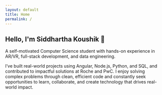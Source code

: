 ```yaml
---
layout: default
title: Home
permalink: /
---
```


<!-- <link rel="stylesheet" href="assets/style.css">

<header>
  <h1>Mutyala Siddhartha Koushik</h1>
  <p>Full-Stack Developer | AR/VR | ML Enthusiast</p>
</header>

<nav>
  <a href="/">Home</a>
  <a href="/projects/">Projects</a>
  <a href="/about/">About</a>
  <a href="/contact/">Contact</a>
</nav> -->
<main>

  <h2> Hello, I'm Siddhartha Koushik 👋</h2>

<p>A self-motivated Computer Science student with hands-on experience in AR/VR, full-stack development, and data engineering.

I’ve built real-world projects using Angular, Node.js, Python, and SQL, and contributed to impactful solutions at Roche and PwC. I enjoy solving complex problems through clean, efficient code and constantly seek opportunities to learn, collaborate, and create technology that drives real-world impact.</p>

</main>
<!-- 
<footer>
  © 2025 Siddhartha Koushik
</footer> -->

